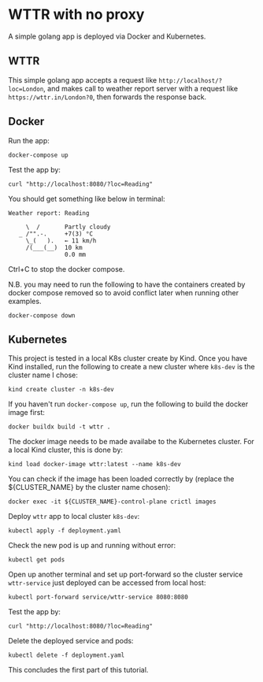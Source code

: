# WTTR with no proxy
A simple golang app is deployed via Docker and Kubernetes.

## WTTR
This simple golang app accepts a request like `http://localhost/?loc=London`, and makes call to weather report server with a request like `https://wttr.in/London?0`, then forwards the response back.

## Docker
Run the app:
```
docker-compose up
```
Test the app by:
```
curl "http://localhost:8080/?loc=Reading"
```
You should get something like below in terminal:
```
Weather report: Reading

     \  /       Partly cloudy
   _ /"".-.     +7(3) °C       
     \_(   ).   ← 11 km/h      
     /(___(__)  10 km          
                0.0 mm  
```
Ctrl+C to stop the docker compose.

N.B. you may need to run the following to have the containers created by docker compose removed so to avoid conflict later when running other examples.
```
docker-compose down
```

## Kubernetes
This project is tested in a local K8s cluster create by Kind.
Once you have Kind installed, run the following to create a new cluster where `k8s-dev` is the cluster name I chose:
```
kind create cluster -n k8s-dev
```
If you haven't run `docker-compose up`, run the following to build the docker image first:
```
docker buildx build -t wttr .
```
The docker image needs to be made availabe to the Kubernetes cluster. For a local Kind cluster, this is done by:
```
kind load docker-image wttr:latest --name k8s-dev
```
You can check if the image has been loaded correctly by (replace the ${CLUSTER_NAME} by the cluster name chosen):
```
docker exec -it ${CLUSTER_NAME}-control-plane crictl images
```
Deploy `wttr` app to local cluster `k8s-dev`:
```
kubectl apply -f deployment.yaml
```
Check the new pod is up and running without error:
```
kubectl get pods
```
Open up another terminal and set up port-forward so the cluster service `wttr-service` just deployed can be accessed from local host:
```
kubectl port-forward service/wttr-service 8080:8080
```
Test the app by:
```
curl "http://localhost:8080/?loc=Reading"
```
Delete the deployed service and pods:
```
kubectl delete -f deployment.yaml
```

This concludes the first part of this tutorial.